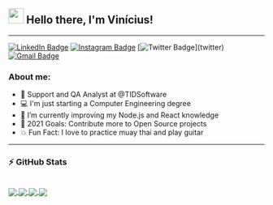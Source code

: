 ## <img src="https://media.giphy.com/media/hvRJCLFzcasrR4ia7z/giphy.gif" width="30px"> Hello there, I'm Vinícius!

---

[![LinkedIn Badge](https://img.shields.io/badge/-Vinícius%20Pereira-444fc4?style=flat&labelColor=444fc4&logo=Linkedin&logoColor=white&link=https://linkedin.com/in/vinirossa)](linkedin) 
[![Instagram Badge](https://img.shields.io/badge/-@vinirossa-444fc4?style=flat&labelColor=444fc4&logo=instagram&logoColor=white&link=https://instagram.com/vinirossa)](instagram) 
[![Twitter Badge](https://img.shields.io/badge/-@vinirossa_-444fc4?style=flat&labelColor=444fc4&logo=twitter&logoColor=white&link=https://twitter.com/vinirossa_)](twitter) 
[![Gmail Badge](https://img.shields.io/badge/-viniciuspsb@gmail.com-444fc4?style=flat&logo=Gmail&logoColor=white&link=mailto:viniciuspsb@gmail.com)](gmail)

### About me:

- 💼 Support and QA Analyst at @TIDSoftware
- 💻 I'm just starting a Computer Engineering degree
- 🌱 I’m currently improving my Node.js and React knowledge
- 🎯 2021 Goals: Contribute more to Open Source projects
- 💥 Fun Fact: I love to practice muay thai and play guitar

---

### ⚡ GitHub Stats

<br />

<a href="https://github.com/vinirossa/vinirossa">
  <img align="center" src="https://github-readme-stats.vercel.app/api?username=vinirossa&show_icons=true&theme=ayu-mirage" />
</a>
<a href="https://github.com/vinirossa/vinirossa">
  <img align="center" src="https://github-readme-stats.vercel.app/api/top-langs/?username=vinirossa&layout=compact&langs_count=7&theme=ayu-mirage" />
</a>

<a href="https://github.com/vinirossa/vscode-webdev-pack">
  <img align="center" src="https://github-readme-stats.vercel.app/api/pin/?username=vinirossa&repo=vscode-webdev-pack&theme=ayu-mirage" />
</a>


<a href="https://github.com/vinirossa/vscode-gitandgithub-pack">
  <img align="center" src="https://github-readme-stats.vercel.app/api/pin/?username=vinirossa&repo=vscode-gitandgithub-pack&theme=ayu-mirage" />
</a> 

<br />

<!-- Link Variables -->
[linkedin]: https://linkedin.com/in/vinirossa
[instagram]: https://instagram.com/vinirossa
[twitter]: https://twitter.com/vinirossa_
[gmail]: mailto:viniciuspsb@gmail.com
